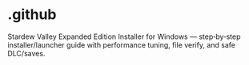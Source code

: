 # .github
Stardew Valley Expanded Edition Installer for Windows — step‑by‑step installer/launcher guide with performance tuning, file verify, and safe DLC/saves.
